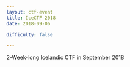 ```yaml
---
layout: ctf-event
title: IceCTF 2018
date: 2018-09-06

difficulty: false

---
```


2-Week-long Icelandic CTF in September 2018
